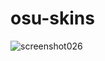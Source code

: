 # osu-skins

![screenshot026](https://github.com/minuetsu/osu-skins/assets/144561515/e77c30da-efa7-48e6-9003-8f4bb6dae963)
